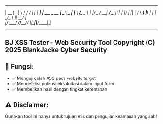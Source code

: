  ____      _  __  ______ ____    _____         _
| __ )    | | \ \/ / ___/ ___|  |_   _|__  ___| |_ ___ _ __ 
|  _ \ _  | |  \  /\___ \___ \    | |/ _ \/ __| __/ _ \ '__|
| |_) | |_| |  /  \ ___) |__) |   | |  __/\__ \ ||  __/ |   
|____/ \___/  /_/\_\____/____/    |_|\___||___/\__\___|_|   

-------------------------------------------------------------------------------
BJ XSS Tester - Web Security Tool
Copyright (C) 2025 BlankJacke Cyber Security
-------------------------------------------------------------------------------

## 📌 Fungsi:

- ✅ Menguji celah XSS pada website target
- ✅ Mendeteksi potensi eksploitasi dalam input form
- ✅ Memberikan hasil dengan tingkat kerentanan

## ⚠️ Disclaimer:

Gunakan tool ini hanya untuk tujuan etis dan pengujian keamanan yang sah!
